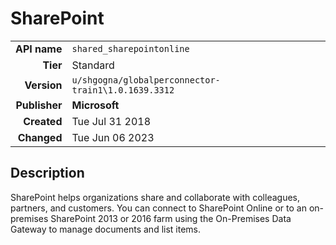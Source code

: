 # SharePoint
| | |
|-:|-|
|**API name**|`shared_sharepointonline`|
|**Tier**|Standard|
|**Version**|`u/shgogna/globalperconnector-train1\1.0.1639.3312`|
|**Publisher**|**Microsoft**|
|**Created**|Tue Jul 31 2018|
|**Changed**|Tue Jun 06 2023|

## Description
SharePoint helps organizations share and collaborate with colleagues, partners, and customers. You can connect to SharePoint Online or to an on-premises SharePoint 2013 or 2016 farm using the On-Premises Data Gateway to manage documents and list items.
